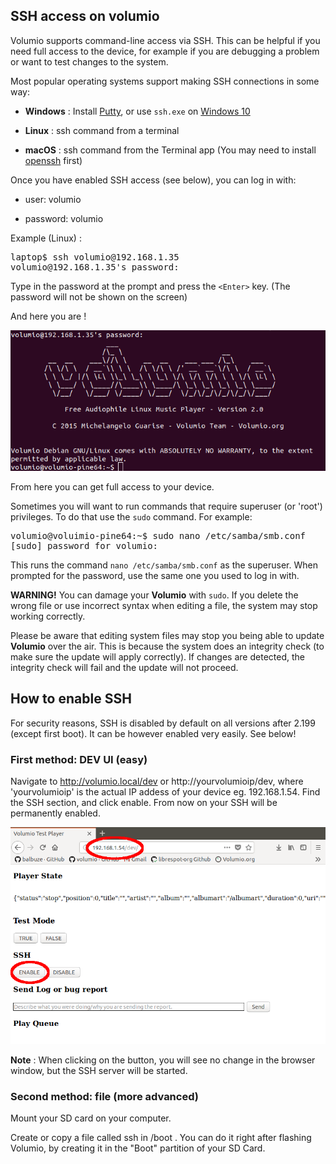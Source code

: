 ## SSH access on volumio

Volumio supports command-line access via SSH. This can be helpful if you need
full access to the device, for example if you are debugging a problem or
want to test changes to the system.

Most popular operating systems support making SSH connections in some way:

 * __Windows__ : Install [Putty](https://putty.org/), or use `ssh.exe` on [Windows 10](https://adamtheautomator.com/powershell-ssh/)

 * __Linux__ : ssh command from a terminal

 * __macOS__ : ssh command from the Terminal app
 (You may need to install [openssh](https://www.macupdate.com/app/mac/5675/openssh#) first)

Once you have enabled SSH access (see below), you can log in with:

* user: volumio

* password: volumio

Example (Linux) :
<pre>
laptop$ ssh volumio@192.168.1.35
volumio@192.168.1.35's password:
</pre>
Type in the password at the prompt and press the `<Enter>` key.
(The password will not be shown on the screen)

And here you are !

<img src="./img/log_ssh.png">

From here you can get full access to your device.

Sometimes you will want to run commands that require superuser (or 'root')
privileges. To do that use the `sudo` command. For example:

<pre>
volumio@voluimio-pine64:~$ sudo nano /etc/samba/smb.conf
[sudo] password for volumio:
</pre>

This runs the command `nano /etc/samba/smb.conf` as the superuser.
When prompted for the password, use the same one you used to log in with.

__WARNING!__  You can damage your __Volumio__ with `sudo`. If you delete
the wrong file or use incorrect syntax when editing a file, the system may
stop working correctly.

Please be aware that editing system files may stop you being able to update
__Volumio__ over the air. This is because the system does an integrity check
(to make sure the update will apply correctly). If changes are detected, the
integrity check will fail and the update will not proceed.

## How to enable SSH

For security reasons, SSH is disabled by default on all versions after 2.199 (except first boot). It can be however enabled very easily. See below!

### First method: DEV UI (easy)

Navigate to http://volumio.local/dev or http://yourvolumioip/dev, where 'yourvolumioip' is the actual IP addess of your device eg. 192.168.1.54.
Find the SSH section, and click enable. From now on your SSH will be permanently enabled.

<img src="./img/ssh_enable.png">


__Note__ : When clicking on the button, you will see no change in the browser window, but the SSH server will be started.


### Second method: file (more advanced)

Mount your SD card on your computer.

Create or copy a file called ssh in /boot . You can do it right after flashing Volumio, by creating it in the "Boot" partition of your SD Card.
